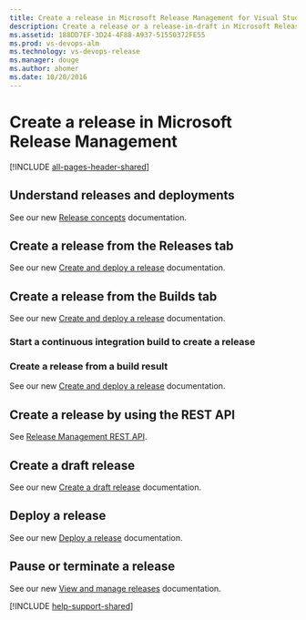 ```yaml
---
title: Create a release in Microsoft Release Management for Visual Studio Team Services and Team Foundation Server
description: Create a release or a release-in-draft in Microsoft Release Management Visual Studio Team Services (VSTS) and Team Foundation Server (TFS)
ms.assetid: 188DD7EF-3D24-4F88-A937-51550372FE55
ms.prod: vs-devops-alm
ms.technology: vs-devops-release
ms.manager: douge
ms.author: ahomer
ms.date: 10/20/2016
---
```


# Create a release in Microsoft Release Management

[!INCLUDE [all-pages-header-shared](../_shared/all-pages-header-shared.md)]

<a name="releasedeploy"></a>
## Understand releases and deployments

See our new [Release concepts](../../build/concepts/releases/index.md) documentation.

<a name="manualrelease"></a>
<a name="edittriggers"></a>
## Create a release from the Releases tab

See our new [Create and deploy a release](../../build/actions/create-deploy-releases.md#create-from-release) documentation.

<a name="manualbuild"></a>
## Create a release from the Builds tab

See our new [Create and deploy a release](../../build/actions/create-deploy-releases.md#create-from-build) documentation.

<a name="automaticbuild"></a>
### Start a continuous integration build to create a release

### Create a release from a build result

See our new [Create and deploy a release](../../build/actions/create-deploy-releases.md#create-from-build) documentation.

<a name="restapi"></a>
## Create a release by using the REST API

See [Release Management REST API](../../../integrate/api/rm/overview.md).

<a name="draftrelease"></a>
## Create a draft release

See our new [Create a draft release](../../build/actions/create-deploy-releases.md#create-draft) documentation.

<a name="deployrelease"></a>
## Deploy a release

See our new [Deploy a release](../../build/actions/create-deploy-releases.md#deploy-command) documentation.

<a name="pauseterminate"></a>
## Pause or terminate a release

See our new [View and manage releases](../../build/actions/view-manage-releases.md#release-summary) documentation.

[!INCLUDE [help-support-shared](../_shared/help-support-shared.md)]
